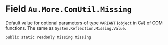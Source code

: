 # Field `Au.More.ComUtil.Missing`

Default value for optional parameters of type `VARIANT` (`object` in C#) of COM functions. The same as `System.Reflection.Missing.Value`.

```
public static readonly Missing Missing
```